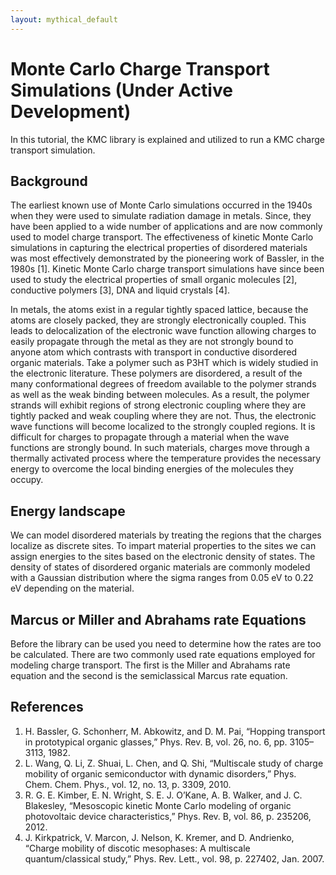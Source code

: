 ```yaml
---
layout: mythical_default
--- 
```


# Monte Carlo Charge Transport Simulations (Under Active Development)

In this tutorial, the KMC library is explained and utilized to run a KMC charge transport simulation. 

## Background

The earliest known use of Monte Carlo simulations occurred in the 1940s when they were used to simulate radiation damage in metals. Since, they have been applied to a wide number of applications and are now commonly used to model charge transport. The effectiveness of kinetic Monte Carlo simulations in capturing the electrical properties of disordered materials was most effectively demonstrated by the pioneering work of Bassler, in the 1980s [1]. Kinetic Monte Carlo charge transport simulations have since been used to study the electrical properties of small organic molecules [2], conductive polymers [3], DNA and liquid crystals [4].

In metals, the atoms exist in a regular tightly spaced lattice, because the atoms are closely packed, they are strongly electronically coupled. This leads to delocalization of the electronic wave function allowing charges to easily propagate through the metal as they are not strongly bound to anyone atom which contrasts with transport in conductive disordered organic materials. Take a polymer such as P3HT which is widely studied in the electronic literature. These polymers are disordered, a result of the many conformational degrees of freedom available to the polymer strands as well as the weak binding between molecules. As a result, the polymer strands will exhibit regions of strong electronic coupling where they are tightly packed and weak coupling where they are not. Thus, the electronic wave functions will become localized to the strongly coupled regions. It is difficult for charges to propagate through a material when the wave functions are strongly bound. In such materials, charges move through a thermally activated process where the temperature provides the necessary energy to overcome the local binding energies of the molecules they occupy. 

## Energy landscape

We can model disordered materials by treating the regions that the charges localize as discrete sites. To impart material properties to the sites we can assign energies to the sites based on the electronic density of states. The density of states of disordered organic materials are commonly modeled with a Gaussian distribution where the sigma ranges from 0.05 eV to 0.22 eV depending on the material. 

## Marcus or Miller and Abrahams rate Equations

Before the library can be used you need to determine how the rates are too be calculated. There are two commonly used  rate equations employed for modeling charge transport. The first is the Miller and Abrahams rate equation and the second is the semiclassical Marcus rate equation. 

## References

1.	H. Bassler, G. Schonherr, M. Abkowitz, and D. M. Pai, “Hopping transport in prototypical organic glasses,” Phys. Rev. B, vol. 26, no. 6, pp. 3105–3113, 1982.
2.	L. Wang, Q. Li, Z. Shuai, L. Chen, and Q. Shi, “Multiscale study of charge mobility of organic semiconductor with dynamic disorders,” Phys. Chem. Chem. Phys., vol. 12, no. 13, p. 3309, 2010.
3.	R. G. E. Kimber, E. N. Wright, S. E. J. O’Kane, A. B. Walker, and J. C. Blakesley, “Mesoscopic kinetic Monte Carlo modeling of organic photovoltaic device characteristics,” Phys. Rev. B, vol. 86, p. 235206, 2012.
4.	J. Kirkpatrick, V. Marcon, J. Nelson, K. Kremer, and D. Andrienko, “Charge mobility of discotic mesophases: A multiscale quantum/classical study,” Phys. Rev. Lett., vol. 98, p. 227402, Jan. 2007.



